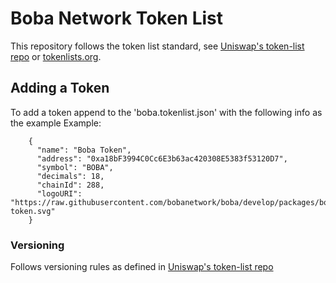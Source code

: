 # Boba Network Token List
This repository follows the token list standard, see [Uniswap's token-list repo](https://github.com/Uniswap/token-lists ) or [tokenlists.org](https://tokenlists.org/).

## Adding a Token

To add a token append to the 'boba.tokenlist.json' with the following info as the example
Example:
```
    {
      "name": "Boba Token",
      "address": "0xa18bF3994C0Cc6E3b63ac420308E5383f53120D7",
      "symbol": "BOBA",
      "decimals": 18,
      "chainId": 288,
      "logoURI": "https://raw.githubusercontent.com/bobanetwork/boba/develop/packages/boba/gateway/src/images/boba-token.svg"
    }
```
###  Versioning
Follows versioning rules as defined in [Uniswap's token-list repo](https://github.com/Uniswap/token-lists#semantic-versioning)
